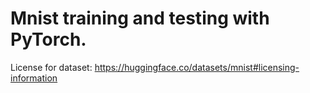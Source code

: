 # Mnist training and testing with PyTorch.

License for dataset: https://huggingface.co/datasets/mnist#licensing-information
